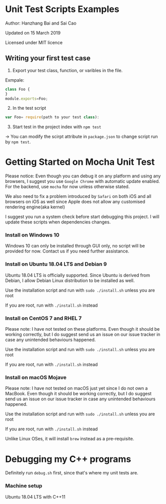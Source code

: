 # Unit Test Scripts Examples

Author: Hanzhang Bai and Sai Cao

Updated on 15 March 2019

Licensed under MIT licence


## Writing your first test case
1. Export your test class, function, or varibles in the file. 

Exmpale: 

```javascript
class Foo {
}
module.exports=Foo; 
```

2. In the test script  

```javascript
var Foo= require(path to your test class): 
```

3. Start test in the project index with `npm test` 

-> You can modify the scirpt attribute in `package.json` to change script run by `npm test`. 

# Getting Started on Mocha Unit Test

Please notice: Even though you can debug it on any platform and using any browsers, I suggest you use `Google Chrome` with automatic update enabled. For the backend, use `mocha` for now unless otherwise stated.

We also need to fix a problem introduced by `Safari` on both iOS and all browsers on iOS as well since Apple does not allow any customised rendering engine(aka kernel)

I suggest you run a system check before start debugging this project. I will update these scripts when dependencies changes.

### Install on Windows 10

Windows 10 can only be installed through GUI only, no script will be provided for now. Contact us if you need further assistance.

### Install on Ubuntu 18.04 LTS and Debian 9
Ubuntu 18.04 LTS is officially supported. Since Ubuntu is derived from Debian, I allow Debian Linux distribution to be installed as well.

Use the installation script and run with `sudo ./install.sh` unless you are root

If you are root, run with `./install.sh` instead

### Install on CentOS 7 and RHEL 7
Please note: I have not tested on these platforms. Even though it should be working correctly, but I do suggest send us an issue on our issue tracker in case any unintended behaviours happened.

Use the installation script and run with `sudo ./install.sh` unless you are root

If you are root, run with `./install.sh` instead

### Install on macOS Mojave
Please note: I have not tested on macOS just yet since I do not own a MacBook. Even though it should be working correctly, but I do suggest send us an issue on our issue tracker in case any unintended behaviours happened.

Use the installation script and run with `sudo ./install.sh` unless you are root

If you are root, run with `./install.sh` instead

Unlike Linux OSes, it will install `brew` instead as a pre-requisite. 

# Debugging my C++ programs

Definitely run `debug.sh` first, since that's where my unit tests are.

### Machine setup

Ubuntu 18.04 LTS with C++11
